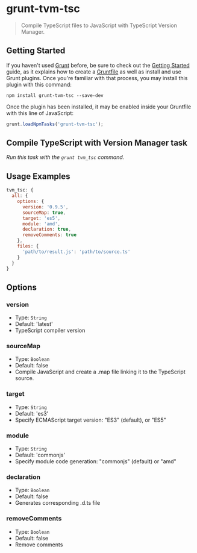 # grunt-tvm-tsc
> Compile TypeScript files to JavaScript with TypeScript Version Manager.

## Getting Started
If you haven't used [Grunt](http://gruntjs.com/) before, be sure to check out the [Getting Started](http://gruntjs.com/getting-started) guide, as it explains how to create a [Gruntfile](http://gruntjs.com/sample-gruntfile) as well as install and use Grunt plugins. Once you're familiar with that process, you may install this plugin with this command:

```shell
npm install grunt-tvm-tsc --save-dev
```

Once the plugin has been installed, it may be enabled inside your Gruntfile with this line of JavaScript:

```js
grunt.loadNpmTasks('grunt-tvm-tsc');
```

## Compile TypeScript with Version Manager task

_Run this task with the `grunt tvm_tsc` command._

## Usage Examples

```js
tvm_tsc: {
  all: {
    options: {
      version: '0.9.5',
      sourceMap: true,
      target: 'es5',
      module: 'amd',
      declaration: true,
      removeComments: true
    },
    files: {
      'path/to/result.js': 'path/to/source.ts'
    }
  }
}
```

## Options
### version
+ Type: `String`
+ Default: 'latest'
+ TypeScript compiler version

### sourceMap
+ Type: `Boolean`
+ Default: false
+ Compile JavaScript and create a .map file linking it to the TypeScript source.

### target
+ Type: `String`
+ Default: 'es3'
+ Specify ECMAScript target version: "ES3" (default), or "ES5"

### module
+ Type: `String`
+ Default: 'commonjs'
+ Specify module code generation: "commonjs" (default) or "amd"

### declaration
+ Type: `Boolean`
+ Default: false
+ Generates corresponding .d.ts file

### removeComments
+ Type: `Boolean`
+ Default: false
+ Remove comments
